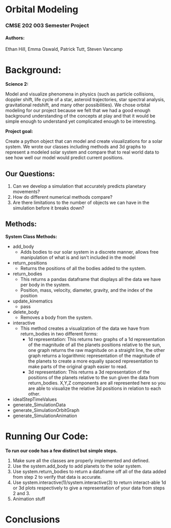 # Orbital Modeling

### CMSE 202 003 Semester Project
#### Authors:

Ethan Hill, Emma Oswald, Patrick Tutt, Steven Vancamp


# Background:
**Science 2:**

Model and visualize phenomena in physics (such as particle collisions, doppler shift, life cycle of a star, asteroid trajectories, star spectral analysis, gravitational redshift, and many other possibilities).
We chose orbital modeling for our project because we felt that we had a good enough background understanding of the concepts at play and that it would be simple enough to understand yet complicated enough to be interesting.

**Project goal:**

Create a python object that can model and create visualizations for a solar system.
We wrote our classes including methods and 3d graphs to represent a modeled solar system and compare that to real world data to see how well our model would predict current positions.


## Our Questions:

1. Can we develop a simulation that accurately predicts planetary movements?
2. How do different numerical methods compare?
3. Are there limitations to the number of objects we can have in the simulation before it breaks down?


## Methods:
**System Class Methods:**
 - add_body
   - Adds bodies to our solar system in a discrete manner, allows free manipulation of what is and isn't included in the model
 - return_positions
   - Returns the positions of all the bodies added to the system.
 - return_bodies
   - This returns a pandas dataframe that displays all the data we have per body in the system.
   - Position, mass, velocity, diameter, gravity, and the index of the position
  - update_kinematics
    - pass
  - delete_body
    - Removes a body from the system.
  - interactive
    - This method creates a visualization of the data we have from return_bodies in two different forms:
      - 1d representation: This returns two graphs of a 1d representation of the magnitude of all the planets positions relative  to the sun, one graph returns the raw magnitude on a straight line, the other graph returns a logarithmic representation of the magnitude of the planets to create a more equally spaced representation to make parts of the original graph easier to read.
      - 3d representation: This returns a 3d representation of the positions of the planets relative to the sun given the data from return_bodies. X,Y,Z components are all represented here so you are able to visualize the relative 3d positions in relation to each other.
 - idealStepTimeValues
 - generate_SimulationData
 - generate_SimulationOrbitGraph
 - generate_SimulationAnimation


# Running Our Code:

**To run our code has a few distinct but simple steps.**

1. Make sure all the classes are properly implemented and defined.
2. Use the system.add_body to add planets to the solar system.
3. Use system.return_bodies to return a dataframe off all of the data added from step 2 to verify that data is accurate.
4. Use system.interactive(1)/system.interactive(3) to return interact-able 1d or 3d plots respectively to give a representation of your data from steps 2 and 3.
5. Animation stuff



# Conclusions
